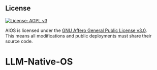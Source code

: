 ## License

[![License: AGPL v3](https://img.shields.io/badge/License-AGPL%20v3-blue.svg)](https://www.gnu.org/licenses/agpl-3.0)

AIOS is licensed under the [GNU Affero General Public License v3.0](./LICENSE).  
This means all modifications and public deployments must share their source code.

# LLM-Native-OS
